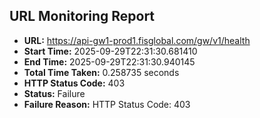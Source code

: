 ## URL Monitoring Report

- **URL:** https://api-gw1-prod1.fisglobal.com/gw/v1/health
- **Start Time:** 2025-09-29T22:31:30.681410
- **End Time:** 2025-09-29T22:31:30.940145
- **Total Time Taken:** 0.258735 seconds
- **HTTP Status Code:** 403
- **Status:** Failure
- **Failure Reason:** HTTP Status Code: 403
